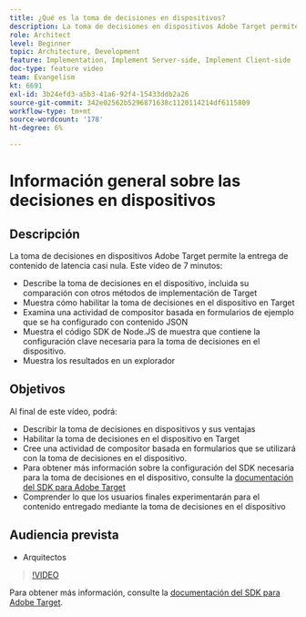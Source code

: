 ```yaml
---
title: ¿Qué es la toma de decisiones en dispositivos?
description: La toma de decisiones en dispositivos Adobe Target permite la entrega de contenido de latencia casi nula. Vea este vídeo para obtener más información sobre la toma de decisiones en el dispositivo y cómo habilitarla.
role: Architect
level: Beginner
topic: Architecture, Development
feature: Implementation, Implement Server-side, Implement Client-side
doc-type: feature video
team: Evangelism
kt: 6691
exl-id: 3b24efd3-a5b3-41a6-92f4-15433ddb2a26
source-git-commit: 342e02562b5296871638c1120114214df6115809
workflow-type: tm+mt
source-wordcount: '178'
ht-degree: 6%

---
```


# Información general sobre las decisiones en dispositivos

## Descripción

La toma de decisiones en dispositivos Adobe Target permite la entrega de contenido de latencia casi nula. Este vídeo de 7 minutos:

* Describe la toma de decisiones en el dispositivo, incluida su comparación con otros métodos de implementación de Target
* Muestra cómo habilitar la toma de decisiones en el dispositivo en Target
* Examina una actividad de compositor basada en formularios de ejemplo que se ha configurado con contenido JSON
* Muestra el código SDK de Node.JS de muestra que contiene la configuración clave necesaria para la toma de decisiones en el dispositivo.
* Muestra los resultados en un explorador

## Objetivos

Al final de este vídeo, podrá:

* Describir la toma de decisiones en dispositivos y sus ventajas
* Habilitar la toma de decisiones en el dispositivo en Target
* Cree una actividad de compositor basada en formularios que se utilizará con la toma de decisiones en el dispositivo.
* Para obtener más información sobre la configuración del SDK necesaria para la toma de decisiones en el dispositivo, consulte la [documentación del SDK para Adobe Target](https://adobetarget-sdks.gitbook.io/docs/on-device-decisioning/introduction-to-on-device-decisioning)
* Comprender lo que los usuarios finales experimentarán para el contenido entregado mediante la toma de decisiones en el dispositivo

## Audiencia prevista

* Arquitectos

>[!VIDEO](https://video.tv.adobe.com/v/329032/?quality=12)

Para obtener más información, consulte la [documentación del SDK para Adobe Target](https://adobetarget-sdks.gitbook.io/docs/on-device-decisioning/introduction-to-on-device-decisioning).
